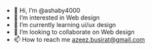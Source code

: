 - 👋 Hi, I’m @ashaby4000
- 👀 I’m interested in Web design
- 🌱 I’m currently learning ui/ux design
- 💞️ I’m looking to collaborate on Web design 
- 📫 How to reach me azeez.busirat@gmail.com 

<!---
ashaby4000/ashaby4000 is a ✨ special ✨ repository because its `README.md` (this file) appears on your GitHub profile.
You can click the Preview link to take a look at your changes.
--->
